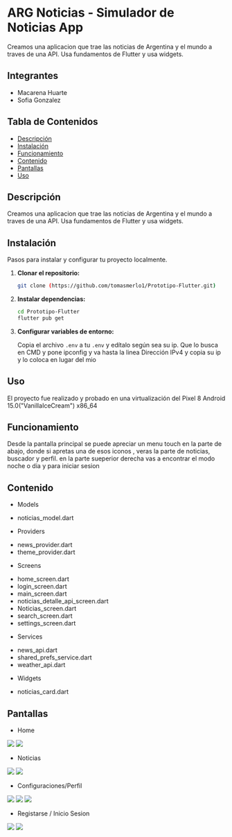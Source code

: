 # ARG Noticias - Simulador de Noticias App

Creamos una aplicacion que trae las noticias de Argentina y el mundo a traves de una API. Usa fundamentos de Flutter y usa widgets.

## Integrantes
- Macarena Huarte
- Sofia Gonzalez

## Tabla de Contenidos

- [Descripción](#descripción)
- [Instalación](#instalación)
- [Funcionamiento](#funcionamiento)
- [Contenido](#contenido)
- [Pantallas](#pantallas)
- [Uso](#uso)

  
## Descripción
Creamos una aplicacion que trae las noticias de Argentina y el mundo a traves de una API. Usa fundamentos de Flutter y usa widgets.

## Instalación
Pasos para instalar y configurar tu proyecto localmente.

1. **Clonar el repositorio:**

    ```bash
    git clone (https://github.com/tomasmerlo1/Prototipo-Flutter.git)
    ```

2. **Instalar dependencias:**

    ```bash
    cd Prototipo-Flutter
    flutter pub get
    ```

3. **Configurar variables de entorno:**

    Copia el archivo `.env` a tu  `.env` y edítalo según sea su ip.
   Que lo busca en CMD y pone ipconfig y va hasta la linea  Dirección IPv4 y copia su ip y lo coloca en lugar del mio
   
## Uso
El proyecto fue realizado y probado en una virtualización del Pixel 8 Android 15.0("VanillaIceCream") x86_64

## Funcionamiento
Desde la pantalla principal se puede apreciar un menu touch en la parte de abajo, donde si apretas una de esos iconos , veras la parte de noticias, buscador y perfil. en la parte sueperior derecha vas a encontrar el modo noche o dia y para iniciar sesion 

## Contenido
- Models
* noticias_model.dart

- Providers
* news_provider.dart
* theme_provider.dart

- Screens
* home_screen.dart
* login_screen.dart
* main_screen.dart
* noticias_detalle_api_screen.dart
* Noticias_screen.dart
* search_screen.dart
* settings_screen.dart

- Services
* news_api.dart
* shared_prefs_service.dart
* weather_api.dart

- Widgets
* noticias_card.dart

## Pantallas
- Home
<img src="./readme/images/homeclaro.png" />
<img src="./readme/images/homeoscuro.png" />

- Noticias
<img src="./readme/images/noticiasclaras.png" />
<img src="./readme/images/noticiasoscuras.png" />

- Configuraciones/Perfil
<img src="./readme/images/perfilclaro.png" />
<img src="./readme/images/perdiloscuro.png" />
<img src="./readme/images/perfilclarosinsesion.png" />

- Registarse / Inicio Sesion
<img src="./readme/images/iniciosesionclaro.png" />
<img src="./readme/images/iniciosesionoscuro.png" /> 



